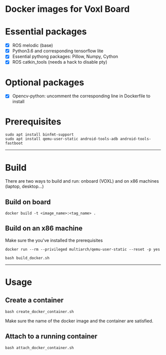 # Docker images for Voxl Board

# Essential packages
- [x] ROS melodic (base)
- [x] Python3.6 and corresponding tensorflow lite 
- [x] Essential pythong packages: Pillow, Numpy, Cython
- [x] ROS catkin_tools (needs a hack to disable pty)

# Optional packages
- [x] Opencv-python: uncomment the corresponding line in Dockerfile to install

# Prerequisites 
``` 
sudo apt install binfmt-support
sudo apt install qemu-user-static android-tools-adb android-tools-fastboot
```
---
# Build
There are two ways to build and run: onboard (VOXL) and on x86 machines (laptop, desktop...)
## Build on board

`docker build -t <image_name>:<tag_name> .`

## Build on an x86 machine
Make sure the you've installed the prerequisites 
```
docker run --rm --privileged multiarch/qemu-user-static --reset -p yes
```

```
bash build_docker.sh
```

---
# Usage
## Create a container
```
bash create_docker_container.sh
```
Make sure the name of the docker image and the container are satisfied.

## Attach to a running container
```
bash attach_docker_container.sh
```
